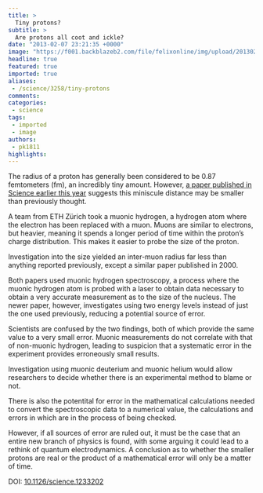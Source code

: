 ```yaml
---
title: >
  Tiny protons?
subtitle: >
  Are protons all coot and ickle?
date: "2013-02-07 23:21:35 +0000"
image: "https://f001.backblazeb2.com/file/felixonline/img/upload/201302072321-tna08-quark_structure_proton.svg.jpg"
headline: true
featured: true
imported: true
aliases:
 - /science/3258/tiny-protons
comments:
categories:
 - science
tags:
 - imported
 - image
authors:
 - pk1811
highlights:
---
```


The radius of a proton has generally been considered to be 0.87 femtometers (fm), an incredibly tiny amount. However, [a paper published in Science earlier this year](http://www.sciencemag.org/content/339/6118/405) suggests this miniscule distance may be smaller than previously thought.

A team from ETH Zürich took a muonic hydrogen, a hydrogen atom where the electron has been replaced with a muon. Muons are similar to electrons, but heavier, meaning it spends a longer period of time within the proton’s charge distribution. This makes it easier to probe the size of the proton.

Investigation into the size yielded an inter-muon radius far less than anything reported previously, except a similar paper published in 2000.

Both papers used muonic hydrogen spectroscopy, a process where the muonic hydrogen atom is probed with a laser to obtain data necessary to obtain a very accurate measurement as to the size of the nucleus. The newer paper, however, investigates using two energy levels instead of just the one used previously, reducing a potential source of error.

Scientists are confused by the two findings, both of which provide the same value to a very small error. Muonic measurements do not correlate with that of non-muonic hydrogen, leading to suspicion that a systematic error in the experiment provides erroneously small results.

Investigation using muonic deuterium and muonic helium would allow researchers to decide whether there is an experimental method to blame or not.

There is also the potentital for error in the mathematical calculations needed to convert the spectroscopic data to a numerical value, the calculations and errors in which are in the process of being checked.

However, if all sources of error are ruled out, it must be the case that an entire new branch of physics is found, with some arguing it could lead to a rethink of quantum electrodynamics. A conclusion as to whether the smaller protons are real or the product of a mathematical error will only be a matter of time.

DOI: [10.1126/science.1233202](http://www.sciencemag.org/content/339/6118/405)
